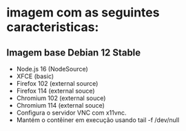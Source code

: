 # imagem com as seguintes caracteristicas:

## Imagem base Debian 12 Stable
 - Node.js 16 (NodeSource)
 - XFCE (basic)
 - Firefox 102 (external source)
 - Firefox 114 (external souce)
 - Chromium 102 (external souce)
 - Chromium 114 (external souce)
 - Configura o servidor VNC com x11vnc.
 - Mantém o contêiner em execução usando tail -f /dev/null